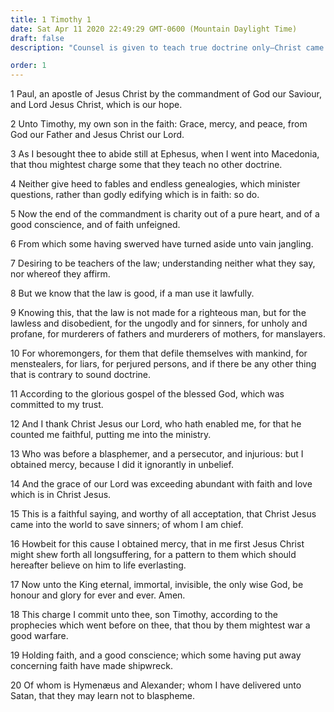 ```yaml
---
title: 1 Timothy 1
date: Sat Apr 11 2020 22:49:29 GMT-0600 (Mountain Daylight Time)
draft: false
description: "Counsel is given to teach true doctrine only—Christ came to save repentant sinners."

order: 1
---
```

    
1 Paul, an apostle of Jesus Christ by the commandment of God our Saviour, and Lord Jesus Christ, which is our hope.

2 Unto Timothy, my own son in the faith: Grace, mercy, and peace, from God our Father and Jesus Christ our Lord.

3 As I besought thee to abide still at Ephesus, when I went into Macedonia, that thou mightest charge some that they teach no other doctrine.

4 Neither give heed to fables and endless genealogies, which minister questions, rather than godly edifying which is in faith: so do.

5 Now the end of the commandment is charity out of a pure heart, and of a good conscience, and of faith unfeigned.

6 From which some having swerved have turned aside unto vain jangling.

7 Desiring to be teachers of the law; understanding neither what they say, nor whereof they affirm.

8 But we know that the law is good, if a man use it lawfully.

9 Knowing this, that the law is not made for a righteous man, but for the lawless and disobedient, for the ungodly and for sinners, for unholy and profane, for murderers of fathers and murderers of mothers, for manslayers.

10 For whoremongers, for them that defile themselves with mankind, for menstealers, for liars, for perjured persons, and if there be any other thing that is contrary to sound doctrine.

11 According to the glorious gospel of the blessed God, which was committed to my trust.

12 And I thank Christ Jesus our Lord, who hath enabled me, for that he counted me faithful, putting me into the ministry.

13 Who was before a blasphemer, and a persecutor, and injurious: but I obtained mercy, because I did it ignorantly in unbelief.

14 And the grace of our Lord was exceeding abundant with faith and love which is in Christ Jesus.

15 This is a faithful saying, and worthy of all acceptation, that Christ Jesus came into the world to save sinners; of whom I am chief.

16 Howbeit for this cause I obtained mercy, that in me first Jesus Christ might shew forth all longsuffering, for a pattern to them which should hereafter believe on him to life everlasting.

17 Now unto the King eternal, immortal, invisible, the only wise God, be honour and glory for ever and ever. Amen.

18 This charge I commit unto thee, son Timothy, according to the prophecies which went before on thee, that thou by them mightest war a good warfare.

19 Holding faith, and a good conscience; which some having put away concerning faith have made shipwreck.

20 Of whom is Hymenæus and Alexander; whom I have delivered unto Satan, that they may learn not to blaspheme.
